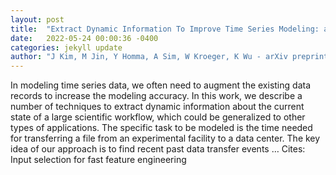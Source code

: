 ```yaml
---
layout: post
title:  "Extract Dynamic Information To Improve Time Series Modeling: a Case Study with Scientific Workflow"
date:   2022-05-24 00:00:36 -0400
categories: jekyll update
author: "J Kim, M Jin, Y Homma, A Sim, W Kroeger, K Wu - arXiv preprint arXiv:2205.09703, 2022"
---
```

In modeling time series data, we often need to augment the existing data records to increase the modeling accuracy. In this work, we describe a number of techniques to extract dynamic information about the current state of a large scientific workflow, which could be generalized to other types of applications. The specific task to be modeled is the time needed for transferring a file from an experimental facility to a data center. The key idea of our approach is to find recent past data transfer events … Cites: ‪Input selection for fast feature engineering‬
